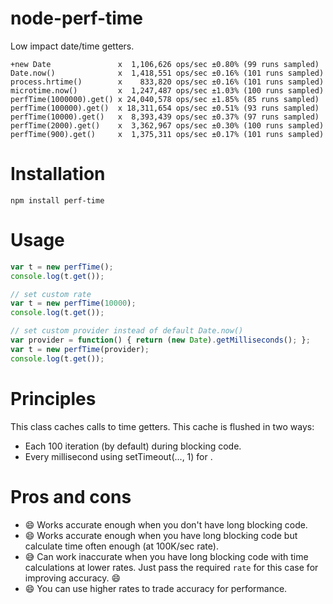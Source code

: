 node-perf-time
==============

Low impact date/time getters.

```
+new Date               x  1,106,626 ops/sec ±0.80% (99 runs sampled)
Date.now()              x  1,418,551 ops/sec ±0.16% (101 runs sampled)
process.hrtime()        x    833,820 ops/sec ±0.16% (101 runs sampled)
microtime.now()         x  1,247,487 ops/sec ±1.03% (100 runs sampled)
perfTime(1000000).get() x 24,040,578 ops/sec ±1.85% (85 runs sampled)
perfTime(100000).get()  x 18,311,654 ops/sec ±0.51% (93 runs sampled)
perfTime(10000).get()   x  8,393,439 ops/sec ±0.37% (97 runs sampled)
perfTime(2000).get()    x  3,362,967 ops/sec ±0.30% (100 runs sampled)
perfTime(900).get()     x  1,375,311 ops/sec ±0.17% (101 runs sampled)
```

Installation
============
```
npm install perf-time
```

Usage
=====
```javascript
var t = new perfTime();
console.log(t.get());

// set custom rate
var t = new perfTime(10000);
console.log(t.get());

// set custom provider instead of default Date.now()
var provider = function() { return (new Date).getMilliseconds(); };
var t = new perfTime(provider);
console.log(t.get());
```

Principles
==========
This class caches calls to time getters. This cache is flushed in two ways:
 * Each 100 iteration (by default) during blocking code.
 * Every millisecond using setTimeout(..., 1) for .

Pros and cons
=============
 * :smile: Works accurate enough when you don't have long blocking code.
 * :smile: Works accurate enough when you have long blocking code but calculate time often enough (at 100K/sec rate).
 * :sweat_smile: Can work inaccurate when you have long blocking code with time calculations at lower rates. Just pass the required `rate` for this case for improving accuracy. :smile:
 * :smile: You can use higher rates to trade accuracy for performance.